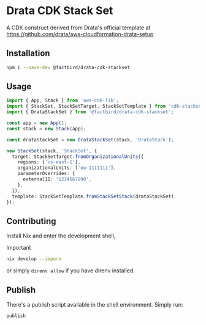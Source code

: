 # Drata CDK Stack Set

A CDK construct derived from Drata's official template at
https://github.com/drata/aws-cloudformation-drata-setup

## Installation

```bash
npm i --save-dev @factbird/drata-cdk-stackset
```

## Usage

```typescript
import { App, Stack } from 'aws-cdk-lib';
import { StackSet, StackSetTarget, StackSetTemplate } from 'cdk-stacksets';
import { DrataStackSet } from '@factbird/drata-cdk-stackset';

const app = new App();
const stack = new Stack(app);

const drataStackSet = new DrataStackSet(stack, 'DrataStack');

new StackSet(stack, 'StackSet', {
  target: StackSetTarget.fromOrganizationalUnits({
    regions: ['us-east-1'],
    organizationalUnits: ['ou-1111111'],
    parameterOverrides: {
      externalID: '1234567890',
    },
  }),
  template: StackSetTemplate.fromStackSetStack(drataStackSet),
});
```

## Contributing

Install Nix and enter the development shell,

> [!IMPORTANT]
>
> ```bash
> nix develop --impure
> ```

or simply `direnv allow` if you have direnv installed.

## Publish

There's a publish script available in the shell environment. Simply run:

```bash
publish
```
